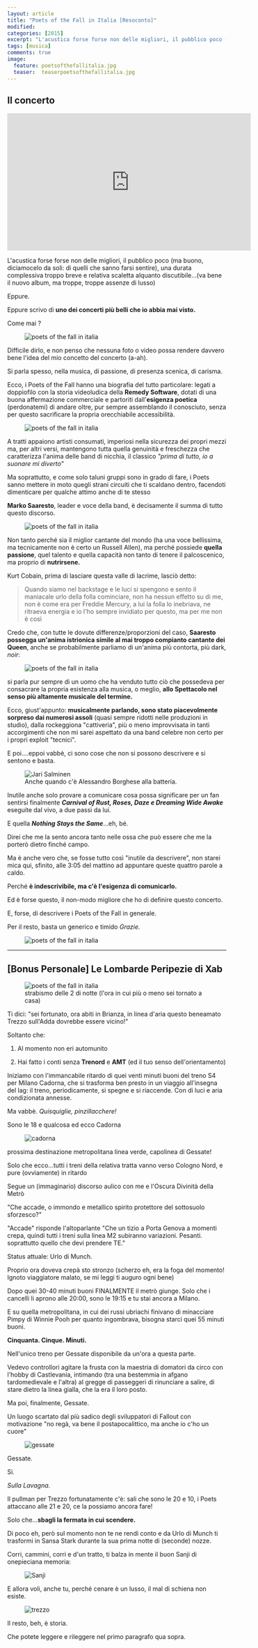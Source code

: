 ```yaml
---
layout: article
title: "Poets of the Fall in Italia [Resoconto]"
modified:
categories: [2015]
excerpt: "L'acustica forse forse non delle migliori, il pubblico poco (ma buono, diciamocelo da soli: di quelli che sanno farsi sentire)..."
tags: [musica]
comments: true
image: 
  feature: poetsofthefallitalia.jpg
  teaser:  teaserpoetsofthefallitalia.jpg
---
```


## Il concerto

<iframe width="560" height="315" src="https://www.youtube.com/embed/seZ6iBLimTQ" frameborder="0" allowfullscreen></iframe>

L'acustica forse forse non delle migliori, il pubblico poco (ma buono, diciamocelo da soli: di quelli che sanno farsi sentire), una durata complessiva troppo breve e relativa scaletta alquanto discutibile...(va bene il nuovo album, ma troppe, troppe assenze di lusso)

Eppure.

Eppure scrivo di **uno dei concerti più belli che io abbia mai visto.**

Come mai ?

<figure>
	<img src="http://3.bp.blogspot.com/-XSfq1mPXZiU/VWhBJCg1aOI/AAAAAAAAMFE/jAPd6HdWb8A/s1600/vlcsnap-2015-05-29-11h55m25s879.png" alt="poets of the fall in italia">
</figure> 

Difficile dirlo, e non penso che nessuna foto o video possa rendere davvero bene l'idea del mio concetto del concerto (a-ah).

Si parla spesso, nella musica, di passione, di presenza scenica, di carisma.

Ecco, i Poets of the Fall hanno una biografia del tutto particolare: legati a doppiofilo con la storia videoludica della **Remedy Software**, dotati di una buona affermazione commerciale e partoriti dall'**esigenza poetica** (perdonatemi) di andare oltre, pur sempre assemblando il conosciuto, senza per questo sacrificare la propria orecchiabile accessibilità.

<figure>
	<img src="http://2.bp.blogspot.com/-Ba4xcXWzH8A/VWhB3TuNm5I/AAAAAAAAMFU/qL1bHIH4HOI/s1600/vlcsnap-2015-05-29-11h51m56s738.png" alt="poets of the fall in italia">
</figure> 

A tratti appaiono artisti consumati, imperiosi nella sicurezza dei propri mezzi ma, per altri versi, mantengono tutta quella genuinità e freschezza che caratterizza l'anima delle band di nicchia, il classico _"prima di tutto, io a suonare mi diverto"_ 

Ma soprattutto, e come solo taluni gruppi sono in grado di fare, i Poets sanno mettere in moto quegli strani circuiti che ti scaldano dentro, facendoti dimenticare per qualche attimo anche di te stesso 

**Marko Saaresto**, leader e voce della band, è decisamente il summa di tutto questo discorso.

<figure>
	<img src="http://4.bp.blogspot.com/-YX1vRyfNs4c/VWhBityN-QI/AAAAAAAAMFM/lyxdTnwu37k/s1600/vlcsnap-2015-05-29-11h49m45s270.png" alt="poets of the fall in italia">
</figure> 

Non tanto perché sia il miglior cantante del mondo (ha una voce bellissima, ma tecnicamente non è certo un Russell Allen), ma perché possiede **quella passione**, quel talento e quella capacità non tanto di tenere il palcoscenico, ma proprio di **nutrirsene.**

Kurt Cobain, prima di lasciare questa valle di lacrime, lasciò detto:

>Quando siamo nel backstage e le luci si spengono e sento il maniacale urlo della folla cominciare, non ha nessun effetto su di me, non è come era per Freddie Mercury, a lui la folla lo inebriava, ne ritraeva energia e io l'ho sempre invidiato per questo, ma per me non è così

Credo che, con tutte le dovute differenze/proporzioni del caso, **Saaresto possegga un'anima istrionica simile al mai troppo compianto cantante dei Queen**, anche se probabilmente parliamo di un'anima più contorta, più dark, _noir_:

<figure>
	<img src="http://4.bp.blogspot.com/-GRBjYWNuTHM/VWhCV5A3JDI/AAAAAAAAMFc/VH4tAlEi8-0/s1600/vlcsnap-2015-05-29-12h13m33s008.png" alt="poets of the fall in italia">
</figure> 

si parla pur sempre di un uomo che ha venduto tutto ciò che possedeva per consacrare la propria esistenza alla musica, o meglio, **allo Spettacolo nel senso più altamente musicale del termine.**

Ecco, giust'appunto: **musicalmente parlando, sono stato piacevolmente sorpreso dai numerosi assoli** (quasi sempre ridotti nelle produzioni in studio), dalla rockeggiona "cattiveria", più o meno improvvisata in tanti accorgimenti che non mi sarei aspettato da una band celebre non certo per i propri exploit "tecnici".

E poi....eppoi vabbè, ci sono cose che non si possono descrivere e si sentono e basta.

<figure>
	<img src="http://2.bp.blogspot.com/-AlEFPeWWIko/VWhAwhxMTTI/AAAAAAAAME8/B_icZpmCU0U/s1600/batterista.jpg" alt="Jari Salminen">
	<figcaption>Anche quando c'è Alessandro Borghese alla batteria.</figcaption>
</figure> 

Inutile anche solo provare a comunicare cosa possa significare per un fan sentirsi finalmente _**Carnival of Rust, Roses, Daze e Dreaming Wide Awake**_ eseguite dal vivo, a due passi da lui.

E quella _**Nothing Stays the Same**_...eh, bé.

Direi che me la sento ancora tanto nelle ossa che può essere che me la porterò dietro finché campo.

Ma è anche vero che, se fosse tutto così "inutile da descrivere", non starei mica qui, sfinito, alle 3:05 del mattino ad appuntare queste quattro parole a caldo.

Perché **è indescrivibile, ma c'è l'esigenza di comunicarlo.**

Ed è forse questo, il non-modo migliore che ho di definire questo concerto.

E, forse, di descrivere i Poets of the Fall in generale.

Per il resto, basta un generico e timido _Grazie._

<figure>
	<img src="http://1.bp.blogspot.com/-0CWZfBlORXc/VWhCigVsAhI/AAAAAAAAMFk/lHudkSklGmQ/s1600/vlcsnap-2015-05-29-12h20m06s189.png" alt="poets of the fall in italia">
</figure> 

----

## [Bonus Personale] Le Lombarde Peripezie di Xab

<figure>
	<img src="http://1.bp.blogspot.com/-5GjoMV5w4iM/VWhDq0jFS4I/AAAAAAAAMF0/6lxFJoPb3GY/s1600/vlcsnap-2015-05-29-12h46m34s925.png" alt="poets of the fall in italia">
	<figcaption>strabismo delle 2 di notte (l'ora in cui più o meno sei tornato a casa)</figcaption>
</figure> 

Ti dici: "sei fortunato, ora abiti in Brianza, in linea d'aria questo beneamato Trezzo sull'Adda dovrebbe essere vicino!"

Soltanto che:

1. Al momento non eri automunito

2. Hai fatto i conti senza **Trenord** e **AMT** (ed il tuo senso dell'orientamento)

Iniziamo con l'immancabile ritardo di quei venti minuti buoni del treno S4 per Milano Cadorna, che si trasforma ben presto in un viaggio all'insegna del lag: il treno, periodicamente, si spegne e si riaccende. Con di luci e aria condizionata annesse.

Ma vabbè. _Quisquiglie, pinzillacchere!_

Sono le 18 e qualcosa ed ecco Cadorna

<figure>
	<img src="http://1.bp.blogspot.com/-KIPYySwGL5Y/VWhID0jivhI/AAAAAAAAMGw/bjTMabzUQug/s1600/cadorna.jpg" alt="cadorna">
</figure> 

prossima destinazione metropolitana linea verde, capolinea di Gessate!

Solo che ecco...tutti i treni della relativa tratta vanno verso Cologno Nord, e pure (ovviamente) in ritardo

Segue un (immaginario) discorso aulico con me e l'Oscura Divinità della Metrò

"Che accade, o immondo e metallico spirito protettore del sottosuolo sforzesco?"

"Accade" risponde l'altoparlante "Che un tizio a Porta Genova a momenti crepa, quindi tutti i treni sulla linea M2 subiranno variazioni. Pesanti. soprattutto quello che devi prendere TE."

Status attuale: Urlo di Munch.

Proprio ora doveva crepà sto stronzo (scherzo eh, era la foga del momento! Ignoto viaggiatore malato, se mi leggi ti auguro ogni bene)

Dopo quei 30-40 minuti buoni FINALMENTE il metrò giunge. Solo che i cancelli li aprono alle 20:00, sono le 19:15 e tu stai ancora a Milano.

E su quella metropolitana, in cui dei russi ubriachi finivano di minacciare Pimpy di Winnie Pooh per quanto ingombrava, bisogna starci quei 55 minuti buoni.

**Cinquanta. Cinque. Minuti.**

Nell'unico treno per Gessate disponibile da un'ora a questa parte.

Vedevo controllori agitare la frusta con la maestria di domatori da circo con l'hobby di Castlevania, intimando (tra una bestemmia in afgano tardomedievale e l'altra) al gregge di passeggeri di rinunciare a salire, di stare dietro la linea gialla, che la era il loro posto.

Ma poi, finalmente, Gessate.

Un luogo scartato dal più sadico degli sviluppatori di Fallout con motivazione "no regà, va bene il postapocalittico, ma anche io c'ho un cuore"

<figure>
	<img src="http://3.bp.blogspot.com/-vZJrkjeQu1k/VWhGU6TStzI/AAAAAAAAMGg/n3OoNU7sMVk/s1600/gessate.jpg" alt="gessate">
</figure> 

Gessate.

Si.

_Sulla Lavagna._

Il pullman per Trezzo fortunatamente c'è: sali che sono le 20 e 10, i Poets attaccano alle 21 e 20, ce la possiamo ancora fare!

Solo che...**sbagli la fermata in cui scendere.**

Di poco eh, però sul momento non te ne rendi conto e da Urlo di Munch ti trasformi in Sansa Stark durante la sua prima notte di (seconde) nozze.

Corri, cammini, corri e d'un tratto, ti balza in mente il buon Sanji di onepieciana memoria:

<figure>
	<img src="http://2.bp.blogspot.com/-8Nid9QAcgH0/VWhEZt1u5MI/AAAAAAAAMF8/INQjE3_GcY4/s1600/sanji.jpg" alt="Sanji">
</figure> 

E allora voli, anche tu, perché cenare è un lusso, il mal di schiena non esiste.

<figure>
	<img src="http://3.bp.blogspot.com/-wD54pTmyCsA/VWhF8xbEO6I/AAAAAAAAMGY/QdQVu2SXFd0/s1600/trezzo.jpg" alt="trezzo">
</figure> 

Il resto, beh, è storia.

Che potete leggere e rileggere nel primo paragrafo qua sopra.